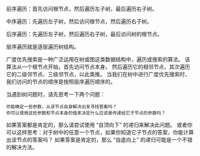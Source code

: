 前序遍历：首先访问根节点，然后遍历左子树，最后遍历右子树。

中序遍历：先遍历左子树，然后访问根节点，然后遍历右子树。

后序遍历：先遍历左子树，然后遍历右子树，最后访问树的根节点。

层序遍历就是逐层遍历树结构。

广度优先搜索是一种广泛运用在树或图这类数据结构中，遍历或搜索的算法。 该算法从一个根节点开始，首先访问节点本身。 然后遍历它的相邻节点，其次遍历它的二级邻节点、三级邻节点，以此类推。
当我们在树中进行广度优先搜索时，我们访问的节点的顺序是按照层序遍历顺序的。

当遇到树问题时，请先思考一下两个问题：

    你能确定一些参数，从该节点自身解决出发寻找答案吗？
    你可以使用这些参数和节点本身的值来决定什么应该是传递给它子节点的参数吗？
    
如果答案都是肯定的，那么请尝试使用 “自顶向下” 的递归来解决此问题。
或者你可以这样思考：对于树中的任意一个节点，如果你知道它子节点的答案，你能计算出该节点的答案吗？ 如果答案是肯定的，那么 “自底向上” 的递归可能是一个不错的解决方法。

